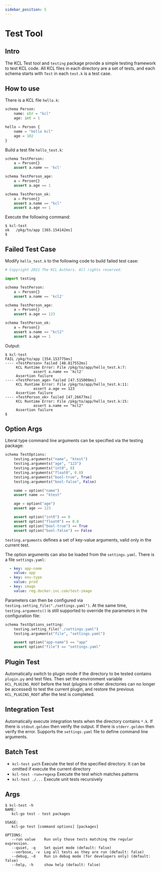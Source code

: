 ```yaml
---
sidebar_position: 5
---
```


# Test Tool

## Intro

The KCL Test tool and `testing` package provide a simple testing framework to test KCL code. All KCL files in each directory are a set of tests, and each schema starts with `Test` in each `test.k` is a test case.

## How to use

There is a KCL file `hello.k`:

```python
schema Person:
    name: str = "kcl"
    age: int = 1

hello = Person {
    name = "hello kcl"
    age = 102
}
```

Build a test file `hello_test.k`:

```python
schema TestPerson:
    a = Person{}
    assert a.name == 'kcl'

schema TestPerson_age:
    a = Person{}
    assert a.age == 1

schema TestPerson_ok:
    a = Person{}
    assert a.name == "kcl"
    assert a.age == 1
```

Execute the following command:

```
$ kcl-test
ok   /pkg/to/app [365.154142ms]
$ 
```

## Failed Test Case

Modify `hello_test.k` to the following code to build failed test case:

```python
# Copyright 2021 The KCL Authors. All rights reserved.

import testing

schema TestPerson:
    a = Person{}
    assert a.name == 'kcl2'

schema TestPerson_age:
    a = Person{}
    assert a.age == 123

schema TestPerson_ok:
    a = Person{}
    assert a.name == "kcl2"
    assert a.age == 1
```

Output:

```
$ kcl-test
FAIL /pkg/to/app [354.153775ms]
---- <TestPerson> failed [48.817552ms]
     KCL Runtime Error: File /pkg/to/app/hello_test.k:7:
             assert a.name == 'kcl2'
     Assertion failure
---- <TestPerson_age> failed [47.515009ms]
     KCL Runtime Error: File /pkg/to/app/hello_test.k:11:
             assert a.age == 123
     Assertion failure
---- <TestPerson_ok> failed [47.26677ms]
     KCL Runtime Error: File /pkg/to/app/hello_test.k:15:
             assert a.name == "kcl2"
     Assertion failure
$
```

## Option Args
Literal type command line arguments can be specified via the testing package:

```python
schema TestOptions:
    testing.arguments("name", "ktest")
    testing.arguments("age", "123")
    testing.arguments("int0", 0)
    testing.arguments("float0", 0.0)
    testing.arguments("bool-true", True)
    testing.arguments("bool-false", False)

    name = option("name")
    assert name == "ktest"

    age = option("age")
    assert age == 123

    assert option("int0") == 0
    assert option("float0") == 0.0
    assert option("bool-true") == True
    assert option("bool-false") == False
```

`testing.arguments` defines a set of key-value arguments, valid only in the current test.

The option arguments can also be loaded from the `settings.yaml`. There is a file `settings.yaml`:

```yaml
  - key: app-name
    value: app
  - key: env-type
    value: prod
  - key: image
    value: reg.docker.inc.com/test-image
```

Parameters can then be configured via `testing.setting_file("./settings.yaml")`. At the same time, `testing.arguments()` is still supported to override the parameters in the configuration file:

```py
schema TestOptions_setting:
    testing.setting_file("./settings.yaml")
    testing.arguments("file", "settings.yaml")

    assert option("app-name") == "app"
    assert option("file") == "settings.yaml"
```

## Plugin Test

Automatically switch to plugin mode if the directory to be tested contains `plugin.py` and test files. Then set the environment variable `KCL_PLUGINS_ROOT` before the test (plugins in other directories can no longer be accessed) to test the current plugin, and restore the previous `KCL_PLUGINS_ROOT` after the test is completed.

## Integration Test

Automatically execute integration tests when the directory contains `*.k`. If there is `stdout.golden` then verify the output. If there is `stderr.golden` then verify the error. Supports the `settings.yaml` file to define command line arguments.

## Batch Test

+ `kcl-test path` Execute the test of the specified directory. It can be omitted if execute the current directory
+ `kcl-test -run=regexp` Execute the test which matches patterns
+ `kcl-test ./...` Execute unit tests recursively

## Args

```
$ kcl-test -h
NAME:
   kcl-go test - test packages

USAGE:
   kcl-go test [command options] [packages]

OPTIONS:
   --run value    Run only those tests matching the regular expression.
   --quiet, -q    Set quiet mode (default: false)
   --verbose, -v  Log all tests as they are run (default: false)
   --debug, -d    Run in debug mode (for developers only) (default: false)
   --help, -h     show help (default: false)
```
